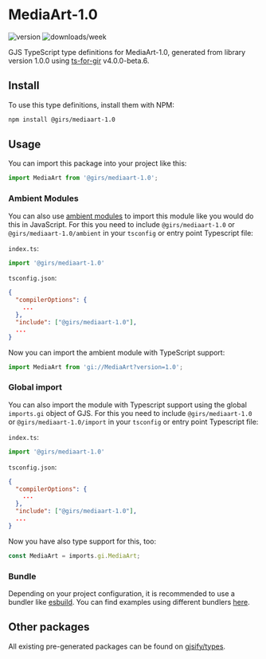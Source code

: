 
# MediaArt-1.0

![version](https://img.shields.io/npm/v/@girs/mediaart-1.0)
![downloads/week](https://img.shields.io/npm/dw/@girs/mediaart-1.0)


GJS TypeScript type definitions for MediaArt-1.0, generated from library version 1.0.0 using [ts-for-gir](https://github.com/gjsify/ts-for-gir) v4.0.0-beta.6.


## Install

To use this type definitions, install them with NPM:
```bash
npm install @girs/mediaart-1.0
```

## Usage

You can import this package into your project like this:
```ts
import MediaArt from '@girs/mediaart-1.0';
```

### Ambient Modules

You can also use [ambient modules](https://github.com/gjsify/ts-for-gir/tree/main/packages/cli#ambient-modules) to import this module like you would do this in JavaScript.
For this you need to include `@girs/mediaart-1.0` or `@girs/mediaart-1.0/ambient` in your `tsconfig` or entry point Typescript file:

`index.ts`:
```ts
import '@girs/mediaart-1.0'
```

`tsconfig.json`:
```json
{
  "compilerOptions": {
    ...
  },
  "include": ["@girs/mediaart-1.0"],
  ...
}
```

Now you can import the ambient module with TypeScript support: 

```ts
import MediaArt from 'gi://MediaArt?version=1.0';
```

### Global import

You can also import the module with Typescript support using the global `imports.gi` object of GJS.
For this you need to include `@girs/mediaart-1.0` or `@girs/mediaart-1.0/import` in your `tsconfig` or entry point Typescript file:

`index.ts`:
```ts
import '@girs/mediaart-1.0'
```

`tsconfig.json`:
```json
{
  "compilerOptions": {
    ...
  },
  "include": ["@girs/mediaart-1.0"],
  ...
}
```

Now you have also type support for this, too:

```ts
const MediaArt = imports.gi.MediaArt;
```

### Bundle

Depending on your project configuration, it is recommended to use a bundler like [esbuild](https://esbuild.github.io/). You can find examples using different bundlers [here](https://github.com/gjsify/ts-for-gir/tree/main/examples).

## Other packages

All existing pre-generated packages can be found on [gjsify/types](https://github.com/gjsify/types).

